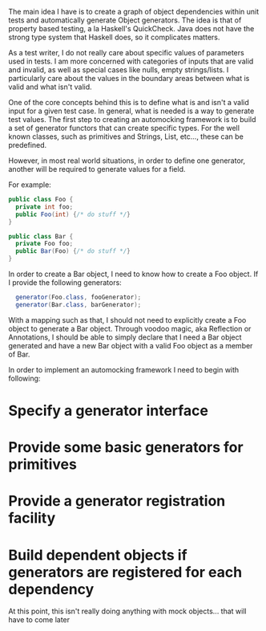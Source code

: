 The main idea I have is to create a graph of object dependencies within unit tests and automatically generate Object
generators.  The idea is that of property based testing, a la Haskell's QuickCheck.  Java does not have the strong type
system that Haskell does, so it complicates matters.

As a test writer, I do not really care about specific values of parameters used in tests.  I am more concerned with
categories of inputs that are valid and invalid, as well as special cases like nulls, empty strings/lists.  I
particularly care about the values in the boundary areas between what is valid and what isn't valid.

One of the core concepts behind this is to define what is and isn't a valid input for a given test case.  In general,
what is needed is a way to generate test values.  The first step to creating an automocking framework is to build a set
of generator functors that can create specific types.  For the well known classes, such as primitives and Strings, List,
etc..., these can be predefined.

However, in most real world situations, in order to define one generator, another will be required to generate values
for a field.

For example:
```java
public class Foo {
  private int foo;
  public Foo(int) {/* do stuff */}
}

public class Bar {
  private Foo foo;
  public Bar(Foo) {/* do stuff */}
}
```

In order to create a Bar object, I need to know how to create a Foo object.  If I provide the following generators:
```java
  generator(Foo.class, fooGenerator);
  generator(Bar.class, barGenerator);
```
With a mapping such as that, I should not need to explicitly create a Foo object to generate a Bar object.  Through
voodoo magic, aka Reflection or Annotations, I should be able to simply declare that I need a Bar object generated and
have a new Bar object with a valid Foo object as a member of Bar.

In order to implement an automocking framework I need to begin with following:
 # Specify a generator interface
 # Provide some basic generators for primitives
 # Provide a generator registration facility
 # Build dependent objects if generators are registered for each dependency


At this point, this isn't really doing anything with mock objects...  that will have to come later
